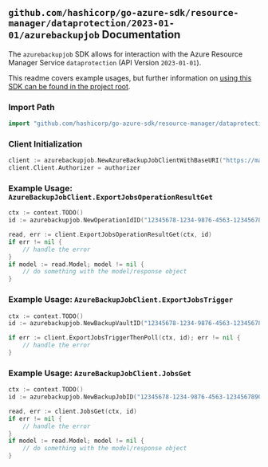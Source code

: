 
## `github.com/hashicorp/go-azure-sdk/resource-manager/dataprotection/2023-01-01/azurebackupjob` Documentation

The `azurebackupjob` SDK allows for interaction with the Azure Resource Manager Service `dataprotection` (API Version `2023-01-01`).

This readme covers example usages, but further information on [using this SDK can be found in the project root](https://github.com/hashicorp/go-azure-sdk/tree/main/docs).

### Import Path

```go
import "github.com/hashicorp/go-azure-sdk/resource-manager/dataprotection/2023-01-01/azurebackupjob"
```


### Client Initialization

```go
client := azurebackupjob.NewAzureBackupJobClientWithBaseURI("https://management.azure.com")
client.Client.Authorizer = authorizer
```


### Example Usage: `AzureBackupJobClient.ExportJobsOperationResultGet`

```go
ctx := context.TODO()
id := azurebackupjob.NewOperationIdID("12345678-1234-9876-4563-123456789012", "example-resource-group", "backupVaultValue", "operationIdValue")

read, err := client.ExportJobsOperationResultGet(ctx, id)
if err != nil {
	// handle the error
}
if model := read.Model; model != nil {
	// do something with the model/response object
}
```


### Example Usage: `AzureBackupJobClient.ExportJobsTrigger`

```go
ctx := context.TODO()
id := azurebackupjob.NewBackupVaultID("12345678-1234-9876-4563-123456789012", "example-resource-group", "backupVaultValue")

if err := client.ExportJobsTriggerThenPoll(ctx, id); err != nil {
	// handle the error
}
```


### Example Usage: `AzureBackupJobClient.JobsGet`

```go
ctx := context.TODO()
id := azurebackupjob.NewBackupJobID("12345678-1234-9876-4563-123456789012", "example-resource-group", "backupVaultValue", "jobIdValue")

read, err := client.JobsGet(ctx, id)
if err != nil {
	// handle the error
}
if model := read.Model; model != nil {
	// do something with the model/response object
}
```

